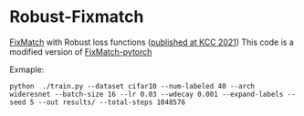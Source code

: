 # Robust-Fixmatch
[FixMatch](https://arxiv.org/abs/2001.07685) with Robust loss functions ([published at KCC 2021](https://www.dbpia.co.kr/journal/articleDetail?nodeId=NODE10582840))
This code is a modified version of [FixMatch-pytorch](https://github.com/kekmodel/FixMatch-pytorch)



Exmaple:
```
python  ./train.py --dataset cifar10 --num-labeled 40 --arch wideresnet --batch-size 16 --lr 0.03 --wdecay 0.001 --expand-labels --seed 5 --out results/ --total-steps 1048576
```
